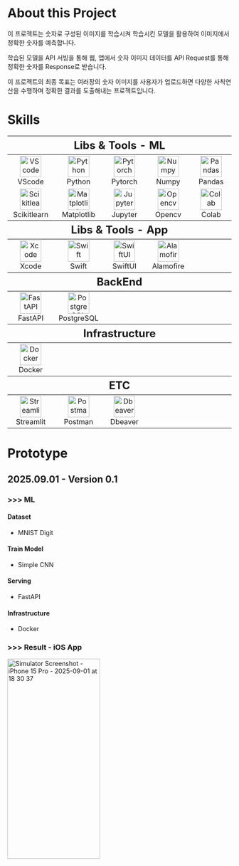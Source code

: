 # About this Project
이 프로젝트는 숫자로 구성된 이미지를 학습시켜 학습시킨 모델을 활용하여 이미지에서 정확한 숫자를 예측합니다.

학습된 모델을 API 서빙을 통해 웹, 앱에서 숫자 이미지 데이터를 API Request를 통해 정확한 숫자를 Response로 받습니다.

이 프로젝트의 최종 목표는 여러장의 숫자 이미지를 사용자가 업로드하면 다양한 사칙연산을 수행하며 정확한 결과를 도출해내는 프로젝트입니다.

# Skills

<table>
  <thead>
    <tr>
        <th colspan="5" style="font-size: 24px;">Libs & Tools - ML</th>
    </tr>
  </thead>
  <tr>
    <td align="center" width="100">
        <img src="https://cdn.jsdelivr.net/gh/devicons/devicon/icons/vscode/vscode-original.svg" width="48" height="48" alt="VScode" /><br>VScode
    </td>
    <td align="center" width="100">
        <img src="https://cdn.jsdelivr.net/gh/devicons/devicon/icons/python/python-original.svg" width="48" height="48" alt="Python" /><br>Python
    </td>
    <td align="center" width="100">
        <img src="https://cdn.jsdelivr.net/gh/devicons/devicon/icons/pytorch/pytorch-original.svg" width="48" height="48" alt="Pytorch" /><br>Pytorch
    </td>
    <td align="center" width="100">
        <img src="https://cdn.jsdelivr.net/gh/devicons/devicon/icons/numpy/numpy-original.svg" width="48" height="48" alt="Numpy" /><br>Numpy
    </td>
    <td align="center" width="100">
        <img src="https://cdn.jsdelivr.net/gh/devicons/devicon/icons/pandas/pandas-original.svg" width="48" height="48" alt="Pandas" /><br>Pandas
    </td>
  </tr>

  <tr>
    <td align="center" width="100">
        <img src="https://cdn.jsdelivr.net/gh/devicons/devicon/icons/scikitlearn/scikitlearn-original.svg" width="48" height="48" alt="Scikitlearn" /><br>Scikitlearn
    </td>
    <td align="center" width="100">
        <img src="https://cdn.jsdelivr.net/gh/devicons/devicon/icons/matplotlib/matplotlib-original.svg" width="48" height="48" alt="Matplotlib" /><br>Matplotlib
    </td>
    <td align="center" width="100">
        <img src="https://cdn.jsdelivr.net/gh/devicons/devicon/icons/jupyter/jupyter-original.svg" width="48" height="48" alt="Jupyter" /><br>Jupyter
    </td>
    <td align="center" width="100">
        <img src="https://cdn.jsdelivr.net/gh/devicons/devicon/icons/opencv/opencv-original.svg" width="48" height="48" alt="Opencv" /><br>Opencv
    </td>
    <td align="center" width="100">
        <img src="https://cdn.jsdelivr.net/gh/devicons/devicon/icons/googlecolab/googlecolab-original.svg" width="48" height="48" alt="Colab" /><br>Colab
    </td>
  </tr>

  <tr>
    <thead>
        <tr>
            <th colspan="5" style="font-size: 24px;">Libs & Tools - App
            </th>
        </tr>
    </thead>
    <td align="center" width="100">
        <img src="https://cdn.jsdelivr.net/gh/devicons/devicon/icons/xcode/xcode-original.svg" width="48" height="48" alt="Xcode" /><br>Xcode
    </td>
    <td align="center" width="100">
        <img src="https://cdn.jsdelivr.net/gh/devicons/devicon/icons/swift/swift-original.svg" width="48" height="48" alt="Swift" /><br>Swift
    </td>
    <td align="center" width="100">
        <img src="https://img.icons8.com/fluent/512/swiftui.png" width="48" height="48" alt="SwiftUI" /><br>SwiftUI
    </td>
    <td align="center" width="100">
        <img src="https://avatars.githubusercontent.com/u/7774181?s=280&v=4" width="48" height="48" alt="Alamofire" /><br>Alamofire
    </td>
    <td align="center" width="100">
    </td>
  </tr>

  <tr>
    <thead>
        <tr>
            <th colspan="5" style="font-size: 24px;">BackEnd
            </th>
        </tr>
    </thead>
    <td align="center" width="100">
        <img src="https://cdn.jsdelivr.net/gh/devicons/devicon/icons/fastapi/fastapi-original.svg" width="48" height="48" alt="FastAPI" /><br>FastAPI
    </td>
    <td align="center" width="100">
        <img src="https://cdn.jsdelivr.net/gh/devicons/devicon/icons/postgresql/postgresql-original.svg" width="48" height="48" alt="PostgreSQL" /><br>PostgreSQL
    </td>
    <td align="center" width="100">
    </td>
    <td align="center" width="100">
    </td>
    <td align="center" width="100">
    </td>
  </tr>

  <tr>
    <thead>
        <tr>
            <th colspan="5" style="font-size: 24px;">Infrastructure
            </th>
        </tr>
    </thead>
    <td align="center" width="100">
        <img src="https://cdn.jsdelivr.net/gh/devicons/devicon/icons/docker/docker-original.svg" width="48" height="48" alt="Docker" /><br>Docker
    </td>
    <td align="center" width="100">
    </td>
    <td align="center" width="100">
    </td>
    <td align="center" width="100">
    </td>
    <td align="center" width="100">
    </td>
  </tr>

  <tr>
    <thead>
        <tr>
            <th colspan="5" style="font-size: 24px;">ETC
            </th>
        </tr>
    </thead>
    <td align="center" width="100">
        <img src="https://cdn.jsdelivr.net/gh/devicons/devicon/icons/streamlit/streamlit-original.svg" width="48" height="48" alt="Streamlit" /><br>Streamlit
    </td>
    <td align="center" width="100">
        <img src="https://cdn.jsdelivr.net/gh/devicons/devicon/icons/postman/postman-original.svg" width="48" height="48" alt="Postman" /><br>Postman
    </td>
    <td align="center" width="100">
        <img src="https://cdn.jsdelivr.net/gh/devicons/devicon/icons/dbeaver/dbeaver-original.svg" width="48" height="48" alt="Dbeaver" /><br>Dbeaver
    </td>
    <td align="center" width="100">
    </td>
    <td align="center" width="100">
    </td>
  </tr>
</table>

# Prototype

## 2025.09.01 - Version 0.1

### >>> ML
#### Dataset
- MNIST Digit
#### Train Model
- Simple CNN
#### Serving
- FastAPI
#### Infrastructure
- Docker

### >>> Result - iOS App
  
<img width="208" height="450" alt="Simulator Screenshot - iPhone 15 Pro - 2025-09-01 at 18 30 37" src="https://github.com/user-attachments/assets/8df15240-fcf9-4e0e-98fe-54668e33adbe" />
